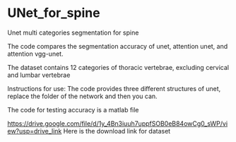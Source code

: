 # UNet_for_spine
Unet multi categories segmentation for spine


The code compares the segmentation accuracy of unet, attention unet, and attention vgg-unet.


The dataset contains 12 categories of thoracic vertebrae, excluding cervical and lumbar vertebrae


Instructions for use: The code provides three different structures of unet, replace the folder of the network and then you can.

The code for testing accuracy is a matlab file


https://drive.google.com/file/d/1y_4Bn3iuuh7uppfSOB0eB84owCg0_sWP/view?usp=drive_link
Here is the download link for dataset
